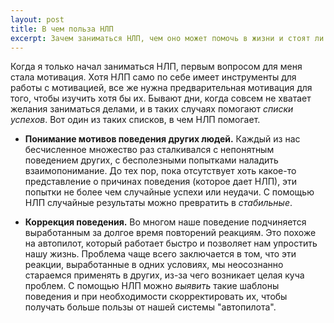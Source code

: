 ```yaml
---
layout: post
title: В чем польза НЛП
excerpt: Зачем заниматься НЛП, чем оно может помочь в жизни и стоят ли эти усилия результатов?
---
```


Когда я только начал заниматься НЛП, первым вопросом для меня стала
мотивация.  Хотя НЛП само по себе имеет инструменты для работы с
мотивацией, все же нужна предварительная мотивация для того, чтобы
изучить хотя бы их.  Бывают дни, когда совсем не хватает желания
заниматься делами, и в таких случаях помогают *списки успехов*.  Вот
один из таких списков, в чем НЛП помогает.

- **Понимание мотивов поведения других людей.** Каждый из нас
  бесчисленное множество раз сталкивался с непонятным поведением
  других, с бесполезными попытками наладить взаимопонимание.  До тех
  пор, пока отсутствует хоть какое-то представление о причинах
  поведения (которое дает НЛП), эти попытки не более чем случайные
  успехи или неудачи.  С помощью НЛП случайные результаты можно
  превратить в *стабильные*.

- **Коррекция поведения.** Во многом наше поведение подчиняется
  выработанным за долгое время повторений реакциям.  Это похоже на
  автопилот, который работает быстро и позволяет нам упростить нашу
  жизнь.  Проблема чаще всего заключается в том, что эти реакции,
  выработанные в одних условиях, мы неосознанно стараемся применять в
  других, из-за чего возникает целая куча проблем.  С помощью НЛП
  можно *выявить* такие шаблоны поведения и при необходимости
  скорректировать их, чтобы получать больше пользы от нашей системы
  "автопилота".


